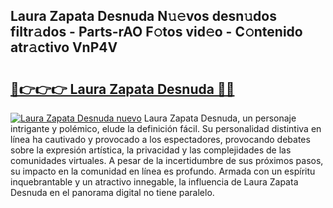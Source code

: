 ## Laura Zapata Desnuda N𝚞𝚎vos desn𝚞dos filtr𝚊dos - Parts-rAO F𝚘tos vid𝚎o - C𝚘ntenido atr𝚊ctivo VnP4V

# <h2><a href="http://mbda2m.tromn.icu/?c=Laura+Zapata+Desnuda">🔗👉👉👉 Laura Zapata Desnuda 🔗🔗</a></h2>

[![Laura Zapata Desnuda nuevo](https://i.imgur.com/pEAQMta.gif)](http://mbda2m.tromn.icu/?c=Laura+Zapata+Desnuda)
Laura Zapata Desnuda, un personaje intrigante y polémico, elude la definición fácil. Su personalidad distintiva en línea ha cautivado y provocado a los espectadores, provocando debates sobre la expresión artística, la privacidad y las complejidades de las comunidades virtuales. A pesar de la incertidumbre de sus próximos pasos, su impacto en la comunidad en línea es profundo. Armada con un espíritu inquebrantable y un atractivo innegable, la influencia de Laura Zapata Desnuda en el panorama digital no tiene paralelo.

